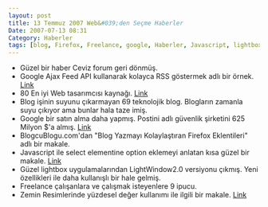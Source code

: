 ```yaml
---
layout: post
title: 13 Temmuz 2007 Web&#039;den Seçme Haberler
Date: 2007-07-13 08:31
Category: Haberler
tags: [blog, Firefox, Freelance, google, Haberler, Javascript, lightbox]
---
```


-   Güzel bir haber Ceviz forum geri dönmüş.
-   Google Ajax Feed API kullanarak kolayca RSS göstermek adlı bir
    örnek. [Link][]
-   80 En iyi Web tasarımcısı kaynağı. [Link][1]
-   Blog işinin suyunu çıkarmayan 69 teknolojik blog. Blogların zamanla
    suyu çıkıyor ama bunlar hala taze imiş.
-   Google bir satın alma daha yapmış. Postini adlı güvenlik şirketini
    625 Milyon $'a almış. [Link][3]
-   BlogcuBlogu.com'dan "Blog Yazmayı Kolaylaştıran Firefox Eklentileri"
    adlı bir makale.
-   Javascript ile select elementine option eklemeyi anlatan kısa güzel
    bir makale. [Link][5]
-   Güzel lightbox uygulamalarından LightWindow2.0 versiyonu çıkmış.
    Yeni özellikleri ile daha kullanışlı bir hale gelmiş. 
-   Freelance çalışanlara ve çalışmak isteyenlere 9 ipucu.
-   Zemin Resimlerinde yüzdesel değer kullanımı ile ilgili bir makale.
    [Link][8]


  [Link]: http://www.javascriptkit.com/dhtmltutors/googleajaxfeed.shtml
    "Link"
  [1]: http://www.vandelaydesign.com/blog/design/83-top-webmaster-resources/
    "Link"
  [3]: http://googlesystem.blogspot.com/2007/07/google-buys-postini-to-improve-its.html
    "Link"
  [5]: http://particletree.com/notebook/adding-options-to-a-select-element/
    "Link"
  [8]: http://www.sitepoint.com/blogs/2007/07/05/css-using-percentages-in-background-image/
    "Link"
